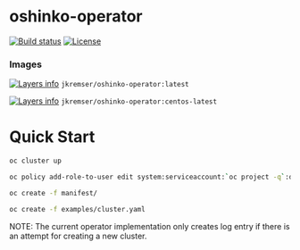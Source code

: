 # oshinko-operator

[![Build status](https://travis-ci.org/Jiri-Kremser/oshinko-operator.svg?branch=master)](https://travis-ci.org/Jiri-Kremser/oshinko-operator)
[![License](https://img.shields.io/badge/license-Apache--2.0-blue.svg)](http://www.apache.org/licenses/LICENSE-2.0)

### Images
[![Layers info](https://images.microbadger.com/badges/image/jkremser/oshinko-operator.svg)](https://microbadger.com/images/jkremser/oshinko-operator)
`jkremser/oshinko-operator:latest`

[![Layers info](https://images.microbadger.com/badges/image/jkremser/oshinko-operator:centos-latest.svg)](https://microbadger.com/images/jkremser/oshinko-operator:centos-latest)
`jkremser/oshinko-operator:centos-latest`


# Quick Start
```bash
oc cluster up
```

```bash
oc policy add-role-to-user edit system:serviceaccount:`oc project -q`:default
```

```bash
oc create -f manifest/
```

```bash
oc create -f examples/cluster.yaml
```

NOTE: The current operator implementation only creates log entry if there is an attempt for creating a new cluster. 

